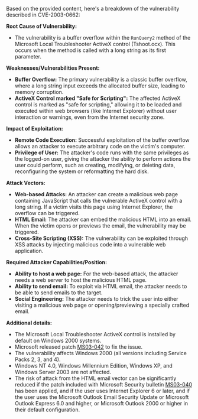 Based on the provided content, here's a breakdown of the vulnerability described in CVE-2003-0662:

**Root Cause of Vulnerability:**
*   The vulnerability is a buffer overflow within the `RunQuery2` method of the Microsoft Local Troubleshooter ActiveX control (Tshoot.ocx). This occurs when the method is called with a long string as its first parameter.

**Weaknesses/Vulnerabilities Present:**
*   **Buffer Overflow:** The primary vulnerability is a classic buffer overflow, where a long string input exceeds the allocated buffer size, leading to memory corruption.
*   **ActiveX Control marked "Safe for Scripting":** The affected ActiveX control is marked as "safe for scripting," allowing it to be loaded and executed within web browsers (like Internet Explorer) without user interaction or warnings, even from the Internet security zone.

**Impact of Exploitation:**
*   **Remote Code Execution:** Successful exploitation of the buffer overflow allows an attacker to execute arbitrary code on the victim's computer.
*   **Privilege of User:** The attacker's code runs with the same privileges as the logged-on user, giving the attacker the ability to perform actions the user could perform, such as creating, modifying, or deleting data, reconfiguring the system or reformatting the hard disk.

**Attack Vectors:**
*   **Web-based Attacks:** An attacker can create a malicious web page containing JavaScript that calls the vulnerable ActiveX control with a long string. If a victim visits this page using Internet Explorer, the overflow can be triggered.
*   **HTML Email:** The attacker can embed the malicious HTML into an email. When the victim opens or previews the email, the vulnerability may be triggered.
*  **Cross-Site Scripting (XSS):** The vulnerability can be exploited through XSS attacks by injecting malicious code into a vulnerable web application.

**Required Attacker Capabilities/Position:**
*   **Ability to host a web page:** For the web-based attack, the attacker needs a web server to host the malicious HTML page.
*   **Ability to send email:** To exploit via HTML email, the attacker needs to be able to send emails to the target.
*   **Social Engineering:** The attacker needs to trick the user into either visiting a malicious web page or opening/previewing a specially crafted email.

**Additional details:**
*   The Microsoft Local Troubleshooter ActiveX control is installed by default on Windows 2000 systems.
*   Microsoft released patch [MS03-042](http://www.microsoft.com/technet/security/bulletin/MS03-042.asp) to fix the issue.
*   The vulnerability affects Windows 2000 (all versions including Service Packs 2, 3, and 4).
*   Windows NT 4.0, Windows Millennium Edition, Windows XP, and Windows Server 2003 are not affected.
*   The risk of attack from the HTML email vector can be significantly reduced if the patch included with Microsoft Security bulletin [MS03-040](https://technet.microsoft.com/security/bulletin/ms03-040) has been applied, and if the user uses Internet Explorer 6 or later, and if the user uses the Microsoft Outlook Email Security Update or Microsoft Outlook Express 6.0 and higher, or Microsoft Outlook 2000 or higher in their default configuration.